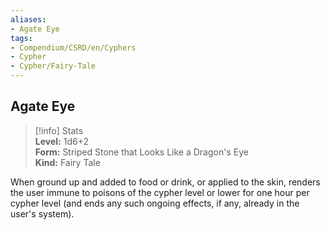 ```yaml
---
aliases:
- Agate Eye
tags:
- Compendium/CSRD/en/Cyphers
- Cypher
- Cypher/Fairy-Tale
---
```


  
## Agate Eye  
>[!info] Stats  
> **Level:** 1d6+2  
> **Form:** Striped Stone that Looks Like a Dragon's Eye  
> **Kind:** Fairy Tale
  
When ground up and added to food or drink, or applied to the skin, renders the user immune to poisons of the cypher level or lower for one hour per cypher level (and ends any such ongoing effects, if any, already in the user's system).